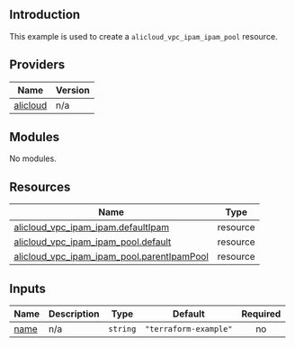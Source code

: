 ## Introduction

This example is used to create a `alicloud_vpc_ipam_ipam_pool` resource.

<!-- BEGIN_TF_DOCS -->
## Providers

| Name | Version |
|------|---------|
| <a name="provider_alicloud"></a> [alicloud](#provider\_alicloud) | n/a |

## Modules

No modules.

## Resources

| Name | Type |
|------|------|
| [alicloud_vpc_ipam_ipam.defaultIpam](https://registry.terraform.io/providers/aliyun/alicloud/latest/docs/resources/vpc_ipam_ipam) | resource |
| [alicloud_vpc_ipam_ipam_pool.default](https://registry.terraform.io/providers/aliyun/alicloud/latest/docs/resources/vpc_ipam_ipam_pool) | resource |
| [alicloud_vpc_ipam_ipam_pool.parentIpamPool](https://registry.terraform.io/providers/aliyun/alicloud/latest/docs/resources/vpc_ipam_ipam_pool) | resource |

## Inputs

| Name | Description | Type | Default | Required |
|------|-------------|------|---------|:--------:|
| <a name="input_name"></a> [name](#input\_name) | n/a | `string` | `"terraform-example"` | no |
<!-- END_TF_DOCS -->

